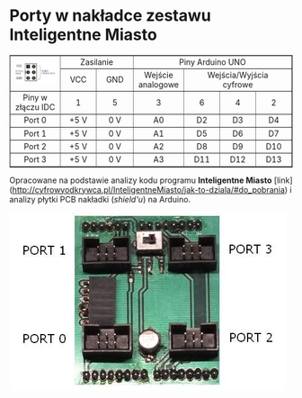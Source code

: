 # Porty w nakładce zestawu Inteligentne Miasto

<table border="1" cellpadding="5">
<tr align="center">
  <td rowspan="2"><img src="IDC-6.jpg" /></td>
  <td colspan="2">Zasilanie</td>
  <td colspan="4">Piny Arduino UNO</td>
</tr>
<tr align="center">
  <td>VCC</td>
  <td>GND</td>
  <td>Wejście<br />analogowe</td>
  <td colspan="3">Wejścia/Wyjścia<br />cyfrowe</td>
</tr>
<tr align="center">
  <td width="120">Piny w złączu IDC</td>
  <td width="80">1</td>
  <td width="80">5</td>
  <td width="80">3</td>
  <td width="80">6</td>
  <td width="80">4</td>
  <td width="80">2</td>
</tr>
<tr align="center">
  <td>Port 0</td>
  <td>+5 V</td>
  <td>0 V</td>
  <td>A0</td>
  <td>D2</td>
  <td>D3</td>
  <td>D4</td>
</tr>
<tr align="center">
  <td>Port 1</td>
  <td>+5 V</td>
  <td>0 V</td>
  <td>A1</td>
  <td>D5</td>
  <td>D6</td>
  <td>D7</td>
</tr>
<tr align="center">
  <td>Port 2</td>
  <td>+5 V</td>
  <td>0 V</td>
  <td>A2</td>
  <td>D8</td>
  <td>D9</td>
  <td>D10</td>
</tr>
<tr align="center">
  <td>Port 3</td>
  <td>+5 V</td>
  <td>0 V</td>
  <td>A3</td>
  <td>D11</td>
  <td>D12</td>
  <td>D13</td>
</tr>
</table>

Opracowane na podstawie analizy kodu programu **Inteligentne Miasto** [link] (http://cyfrowyodkrywca.pl/InteligentneMiasto/jak-to-dziala/#do_pobrania) i analizy płytki PCB nakładki (*shield'u*) na Arduino.

<img src="IM_shield.jpg" />



